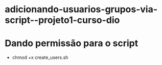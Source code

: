 # adicionando-usuarios-grupos-via-script--projeto1-curso-dio
# Dando permissão para o script
- chmod +x create_users.sh
